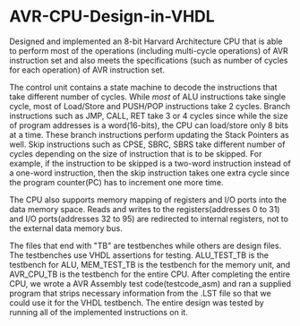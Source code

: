 # AVR-CPU-Design-in-VHDL

Designed and implemented an 8-bit Harvard Architecture CPU that is able to perform most of the operations (including multi-cycle operations) of AVR instruction set and also meets the specifications (such as number of cycles for each operation) of AVR instruction set.

The control unit contains a state machine to decode the instructions that take different number of cycles.
While *most* of ALU instructions take single cycle, most of Load/Store and PUSH/POP instructions take 2 cycles.
Branch instructions such as JMP, CALL, RET take 3 or 4 cycles since while the size of program addresses is a word(16-bits), the CPU can load/store only 8 bits at a time. These branch instructions perform updating the Stack Pointers as well.
Skip instructions such as CPSE, SBRC, SBRS take different number of cycles depending on the size of instruction that is to be skipped. For example, if the instruction to be skipped is a two-word instruction instead of a one-word instruction, then the skip instruction takes one extra cycle since the program counter(PC) has to increment one more time.

The CPU also supports memory mapping of registers and I/O ports into the data memory space.
Reads and writes to the registers(addresses 0 to 31) and I/O ports(addresses 32 to 95) are redirected to internal registers, not to the external data memory bus.

The files that end with "TB" are testbenches while others are design files. The testbenches use VHDL assertions for testing.
ALU_TEST_TB is the testbench for ALU, MEM_TEST_TB is the testbench for the memory unit, and AVR_CPU_TB is the testbench for the entire CPU.
After completing the entire CPU, we wrote a AVR Assembly test code(testcode_asm) and ran a supplied program that strips necessary information from the .LST file so that we could use it for the VHDL testbench. The entire design was tested by running all of the implemented instructions on it.
